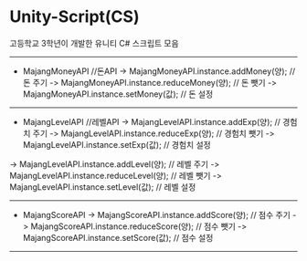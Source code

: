 # Unity-Script(CS)
고등학교 3학년이 개발한 유니티 C# 스크립트 모음 

----------------------------------------------------------------------------------------------------------------------------------------

- MajangMoneyAPI //돈API
 -> MajangMoneyAPI.instance.addMoney(양); // 돈 주기
 -> MajangMoneyAPI.instance.reduceMoney(양); // 돈 뺏기
 -> MajangMoneyAPI.instance.setMoney(값); // 돈 설정
 
----------------------------------------------------------------------------------------------------------------------------------------
 
 - MajangLevelAPI //레벨API
 -> MajangLevelAPI.instance.addExp(양); // 경험치 주기
 -> MajangLevelAPI.instance.reduceExp(양); // 경험치 뺏기
 -> MajangLevelAPI.instance.setExp(값); // 경험치 설정
 
 -> MajangLevelAPI.instance.addLevel(양); // 레벨 주기
 -> MajangLevelAPI.instance.reduceLevel(양); // 레벨 뺏기
 -> MajangLevelAPI.instance.setLevel(값); // 레벨 설정

----------------------------------------------------------------------------------------------------------------------------------------

- MajangScoreAPI
 -> MajangScoreAPI.instance.addScore(양); // 점수 주기
 -> MajangScoreAPI.instance.reduceScore(양); // 점수 뺏기
 -> MajangScoreAPI.instance.setScore(값); // 점수 설정

----------------------------------------------------------------------------------------------------------------------------------------
